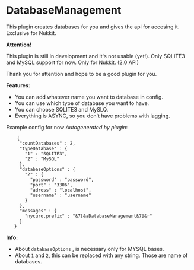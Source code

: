 # DatabaseManagement
This plugin creates databases for you and gives the api for accesing it. Exclusive for Nukkit.


**Attention!**

This plugin is still in development and it's not usable (yet!).
Only SQLITE3 and MySQL support for now.
Only for Nukkit. (2.0 API)

Thank you for attention and hope to be a good plugin for you.

**Features:**

* You can add whatever name you want to database in config.
* You can use which type of database you want to have.
* You can choose SQLITE3 and MySLQ.
* Everything is ASYNC, so you don't have problems with lagging.

Example config for now *Autogenerated by plugin*:
```
    {
     "countDatabases" : 2,
     "typeDatabase" : {
       "1" : "SQLITE3",
       "2" : "MySQL"
     },
     "databaseOptions" : {
       "2" : {
         "password" : "password",
         "port" : "3306",
         "adress" : "localhost",
         "username" : "username"
       }
     },
     "messages" : {
       "nycuro.prefix" : "&7[&aDatabaseManagement&7]&r"
     }
   }
```

**Info:**
* About `databaseOptions` , is necessary only for MYSQL bases.
* About `1` and `2`, this can be replaced with any string. Those are name of databases.